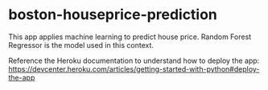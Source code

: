 # boston-houseprice-prediction
This app applies machine learning to predict house price. Random Forest Regressor is the model used in this context.

Reference the Heroku documentation to understand how to deploy the app: https://devcenter.heroku.com/articles/getting-started-with-python#deploy-the-app

